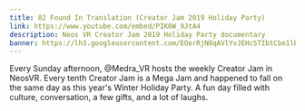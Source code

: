 ```yaml
---
title: 02 Found In Translation (Creator Jam 2019 Holiday Party)
link: https://www.youtube.com/embed/PIK6W_9JtA4
description: Neos VR Creator Jam 2019 Holiday Party documentary
banner: https://lh3.googleusercontent.com/EOerRjN8qAVlYvJEHcSTIbtCbe1lBf-vFG2weqJwtywj3q1HTH7a8ctviTkdmd43hMHDbH-pdCnGq_udvWg3vdKODdPnPqVDFSNz3s2F4xX3N1fTFlo1LwbXHuNvEP_OZU5Q2ZNOyg=w2400
---
```


Every Sunday afternoon, @Medra_VR hosts the weekly Creator Jam in NeosVR. Every tenth Creator Jam is a Mega Jam and happened to fall on the same day as this year's Winter Holiday Party. A fun day filled with culture, conversation, a few gifts, and a lot of laughs.